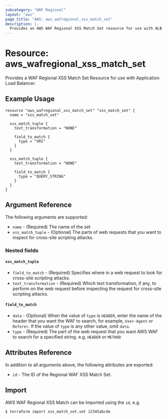 ```yaml
---
subcategory: "WAF Regional"
layout: "aws"
page_title: "AWS: aws_wafregional_xss_match_set"
description: |-
  Provides an AWS WAF Regional XSS Match Set resource for use with ALB.
---
```


# Resource: aws_wafregional_xss_match_set

Provides a WAF Regional XSS Match Set Resource for use with Application Load Balancer.

## Example Usage

```hcl
resource "aws_wafregional_xss_match_set" "xss_match_set" {
  name = "xss_match_set"

  xss_match_tuple {
    text_transformation = "NONE"

    field_to_match {
      type = "URI"
    }
  }

  xss_match_tuple {
    text_transformation = "NONE"

    field_to_match {
      type = "QUERY_STRING"
    }
  }
}
```

## Argument Reference

The following arguments are supported:

* `name` - (Required) The name of the set
* `xss_match_tuple` - (Optional) The parts of web requests that you want to inspect for cross-site scripting attacks.

### Nested fields

#### `xss_match_tuple`

* `field_to_match` - (Required) Specifies where in a web request to look for cross-site scripting attacks.
* `text_transformation` - (Required) Which text transformation, if any, to perform on the web request before inspecting the request for cross-site scripting attacks.

#### `field_to_match`

* `data` - (Optional) When the value of `type` is `HEADER`, enter the name of the header that you want the WAF to search, for example, `User-Agent` or `Referer`. If the value of `type` is any other value, omit `data`.
* `type` - (Required) The part of the web request that you want AWS WAF to search for a specified string. e.g. `HEADER` or `METHOD`

## Attributes Reference

In addition to all arguments above, the following attributes are exported:

* `id` - The ID of the Regional WAF XSS Match Set.

## Import

AWS WAF Regional XSS Match can be imported using the `id`, e.g.

```sh
$ terraform import xss_match_set.set 12345abcde
```